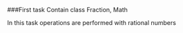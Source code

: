 ###First task
Сontain class Fraction, Math

In this task operations are performed with rational numbers

